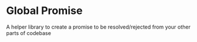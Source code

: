 # Global Promise

A helper library to create a promise to be resolved/rejected from your other parts of codebase
